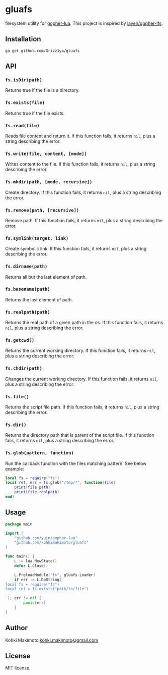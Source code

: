 # gluafs

filesystem utility for [gopher-lua](https://github.com/yuin/gopher-lua). This project is inspired by [layeh/gopher-lfs](https://github.com/layeh/gopher-lfs).

## Installation

```
go get github.com/Grizz1ya/gluafs
```

## API

### `fs.isDir(path)`

Returns true if the file is a directory.

### `fs.exists(file)`

Returns true if the file exists.

### `fs.read(file)`

Reads file content and return it. If this function fails, it returns `nil`, plus a string describing the error.

### `fs.write(file, content, [mode])`

Writes content to the file. If this function fails, it returns `nil`, plus a string describing the error.

### `fs.mkdir(path, [mode, recursive])`

Create directory. If this function fails, it returns `nil`, plus a string describing the error.

### `fs.remove(path, [recursive])`

Remove path. If this function fails, it returns `nil`, plus a string describing the error.

### `fs.symlink(target, link)`

Create symbolic link. If this function fails, it returns `nil`, plus a string describing the error.

### `fs.dirname(path)`

Returns all but the last element of path.

### `fs.basename(path)`

Returns the last element of path.

### `fs.realpath(path)`

Returns the real path of a given path in the os. If this function fails, it returns `nil`, plus a string describing the error.

### `fs.getcwd()`

Returns the current working directory. If this function fails, it returns `nil`, plus a string describing the error.

### `fs.chdir(path)`

Changes the current working directory. If this function fails, it returns `nil`, plus a string describing the error.

### `fs.file()`

Returns the script file path. If this function fails, it returns `nil`, plus a string describing the error.

### `fs.dir()`

Returns the directory path that is parent of the script file. If this function fails, it returns `nil`, plus a string describing the error.

### `fs.glob(pattern, function)`

Run the callback function with the files matching pattern. See below example:

```lua
local fs = require("fs")
local ret, err = fs.glob("/tmp/*", function(file)
	print(file.path)
	print(file.realpath)
end)
```

## Usage

```go
package main

import (
    "github.com/yuin/gopher-lua"
    "github.com/kohkimakimoto/gluafs"
)

func main() {
    L := lua.NewState()
    defer L.Close()

    L.PreloadModule("fs", gluafs.Loader)
    if err := L.DoString(`
local fs = require("fs")
local ret = fs.exists("path/to/file")

`); err != nil {
        panic(err)
    }
}
```

## Author

Kohki Makimoto <kohki.makimoto@gmail.com>

## License

MIT license.
